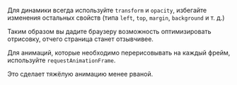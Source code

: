 Для динамики всегда используйте `transform` и `opacity`, избегайте изменения остальных свойств (типа `left`, `top`, `margin`, `background` и т. д.)

Таким образом вы дадите браузеру возможность оптимизировать отрисовку, отчего страница станет отзывчивее.

Для анимаций, которые необходимо перерисовывать на каждый фрейм, используйте `requestAnimationFrame`.

Это сделает тяжёлую анимацию менее рваной.
